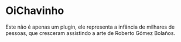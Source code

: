 OiChavinho
==========

Este não é apenas um plugin, ele representa a infância de milhares de pessoas, que cresceram assistindo a arte de Roberto Gómez Bolaños.
